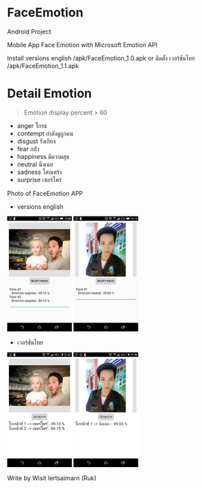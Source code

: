 # FaceEmotion
Android Project 

Mobile App Face Emotion with Microsoft Emotion API

Install versions english /apk/FaceEmotion_1.0.apk
or
ติดตั้ง เวอร์ชันไทย /apk/FaceEmotion_1.1.apk

# Detail Emotion 
> Emotion display percent > 60 
- anger โกรธ 
- contempt กำลังดูถูกคน
- disgust รังเกียจ
- fear กลัว 
- happiness มีความสุข 
- neutral นิ่งเฉย 
- sadness โศกเศร้า 
- surprise เซอร์ไพร์ 

Photo of FaceEmotion APP

- versions english

<img src="img/1_EN.png" width="30%"/> <img src="img/2_EN.png" width="30%"/>

- เวอร์ชันไทย

<img src="img/1_TH.png" width="30%"/> <img src="img/2_TH.png" width="30%"/>

Write by Wisit lertsaimarn  (Ruk)
